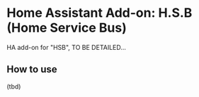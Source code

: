 # Home Assistant Add-on: H.S.B (Home Service Bus)

HA add-on for "HSB", TO BE DETAILED...


## How to use

(tbd) 
